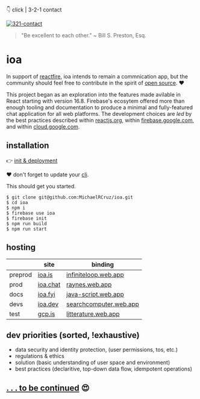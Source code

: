 👇 click | 3-2-1 contact

[![321-contact](https://img.youtube.com/vi/KNAshOj1Lzk/0.jpg)](https://youtu.be/KNAshOj1Lzk)

> "Be excellent to each other." ~ Bill S. Preston, Esq.

# **ioa**

In support of [reactfire](https://github.com/FirebaseExtended/reactfire), ioa intends to remain a commnication app, but the community should feel free to contribute in the spirit of [open source](https://opensource.org). ❤️

This project began as an exploration into the features made avilable in React starting with version 16.8. Firebase's ecosytem offered more than enough tooling and documentation to produce a minimal and fully-featured chat application for all web platforms. The development choices are _led_ by the best practices described within [reactjs.org](https://reactjs.org), within [firebase.google.com](https://firebase.google.com), and within [cloud.google.com](https://cloud.google.com).

## **installation**

👉 [init & deployment](https://github.com/MichaelRCruz/fwbp)

❤️ don't forget to update your [cli](https://firebase.google.com/docs/cli).

This should get you started.

```
$ git clone git@github.com:MichaelRCruz/ioa.git
$ cd ioa
$ npm i
$ firebase use ioa
$ firebase init
$ npm run build
$ npm run start
```

## **hosting**


|         | site                         | binding                                                    |
| ------- | ---------------------------- | ---------------------------------------------------------- |
| preprod | [ioa.is](https://ioa.is)     | [infiniteloop.web.app](https://infiniteloop.web.app)       |
| prod    | [ioa.chat](https://ioa.chat) | [raynes.web.app](https://raynes.web.app)                   |
| docs     | [ioa.fyi](https://ioa.fyi)   | [java-script.web.app](https://java-script.web.app)         |
| devs     | [ioa.dev](https://ioa.dev)   | [searchcomputer.web.app](https://searchcomputer.web.app)   |
| test    | [gcp.is](https://gcp.is)     | [litterature.web.app](https://litterature.web.app)         |

## **dev priorities (sorted, !exhaustive)**
* data security and identity protection, (user permissions, tos, etc.)
* regulations & ethics
* solution (basic understanding of user space and environment)
* best practices (declaritive, top-down data flow, idempotent operations)

## **[. . . to be continued](https://youtu.be/61m7GBMp1I8) 😍**